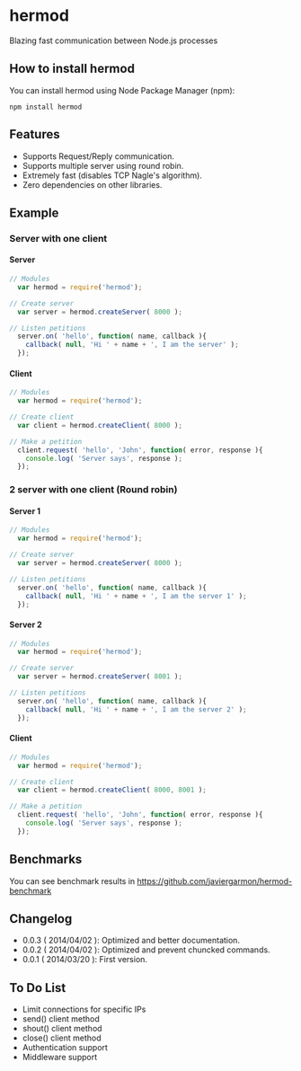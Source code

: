
# hermod

Blazing fast communication between Node.js processes

## How to install hermod
You can install hermod using Node Package Manager (npm):
```
npm install hermod
```

## Features
* Supports Request/Reply communication.
* Supports multiple server using round robin.
* Extremely fast (disables TCP Nagle's algorithm).
* Zero dependencies on other libraries.

## Example
### Server with one client
#### Server
```js
// Modules
  var hermod = require('hermod');

// Create server
  var server = hermod.createServer( 8000 );

// Listen petitions
  server.on( 'hello', function( name, callback ){
    callback( null, 'Hi ' + name + ', I am the server' );
  });

```
#### Client
```js
// Modules
  var hermod = require('hermod');

// Create client
  var client = hermod.createClient( 8000 );

// Make a petition
  client.request( 'hello', 'John', function( error, response ){
    console.log( 'Server says', response );
  });
```

### 2 server with one client (Round robin)
#### Server 1
```js
// Modules
  var hermod = require('hermod');

// Create server
  var server = hermod.createServer( 8000 );

// Listen petitions
  server.on( 'hello', function( name, callback ){
    callback( null, 'Hi ' + name + ', I am the server 1' );
  });

```
#### Server 2
```js
// Modules
  var hermod = require('hermod');

// Create server
  var server = hermod.createServer( 8001 );

// Listen petitions
  server.on( 'hello', function( name, callback ){
    callback( null, 'Hi ' + name + ', I am the server 2' );
  });

```
#### Client
```js
// Modules
  var hermod = require('hermod');

// Create client
  var client = hermod.createClient( 8000, 8001 );

// Make a petition
  client.request( 'hello', 'John', function( error, response ){
    console.log( 'Server says', response );
  });
```

## Benchmarks
You can see benchmark results in https://github.com/javiergarmon/hermod-benchmark

## Changelog
* 0.0.3 ( 2014/04/02 ): Optimized and better documentation.
* 0.0.2 ( 2014/04/02 ): Optimized and prevent chuncked commands.
* 0.0.1 ( 2014/03/20 ): First version.

## To Do List
* Limit connections for specific IPs
* send() client method
* shout() client method
* close() client method
* Authentication support
* Middleware support
